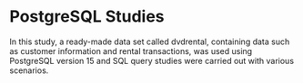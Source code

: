 # PostgreSQL Studies

In this study, a ready-made data set called dvdrental, containing data such as customer information and rental transactions, was used using PostgreSQL version 15 and SQL query studies were carried out with various scenarios.
